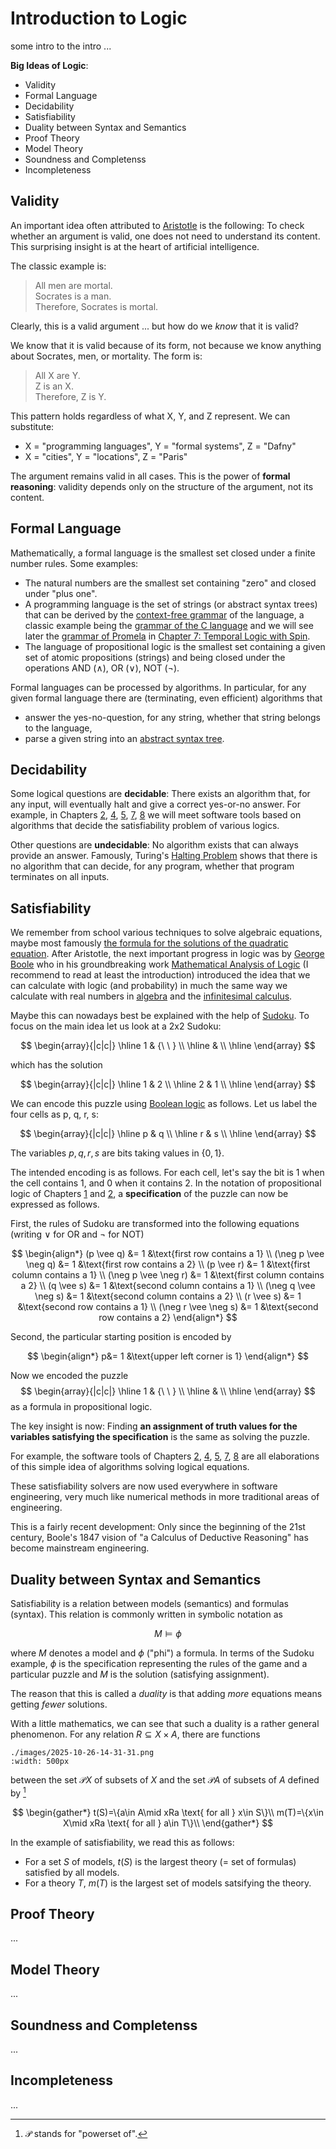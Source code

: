 # Introduction to Logic

some intro to the intro ...

**Big Ideas of Logic**:

- Validity
- Formal Language
- Decidability
- Satisfiability
- Duality between Syntax and Semantics
- Proof Theory
- Model Theory
- Soundness and Completenss
- Incompleteness

## Validity

An important idea often attributed to [Aristotle](https://plato.stanford.edu/entries/aristotle-logic/) is the following: To check whether an argument is valid, one does not need to understand its content. This surprising insight is at the heart of artificial intelligence. 

The classic example is:

> All men are mortal.  
> Socrates is a man.  
> Therefore, Socrates is mortal.

Clearly, this is a valid argument ... but how do we *know* that it is valid?

We know that it is valid because of its form, not because we know anything about Socrates, men, or mortality. The form is:

> All X are Y.  
> Z is an X.  
> Therefore, Z is Y.

This pattern holds regardless of what X, Y, and Z represent. We can substitute:
- X = "programming languages", Y = "formal systems", Z = "Dafny"
- X = "cities", Y = "locations", Z = "Paris"

The argument remains valid in all cases. This is the power of **formal reasoning**: validity depends only on the structure of the argument, not its content.

## Formal Language

Mathematically, a formal language is the smallest set closed under a finite number rules. Some examples:
- The natural numbers are the smallest set containing "zero" and closed under "plus one". 
- A programming language is the set of strings (or abstract syntax trees) that can be derived by the [context-free grammar](https://en.wikipedia.org/wiki/Abstract_syntax_tree) of the language, a classic example being the [grammar of the C language](https://www.quut.com/c/ANSI-C-grammar-y.html) and we will see later the [grammar of Promela](https://spinroot.com/spin/Man/grammar.html) in  [Chapter 7: Temporal Logic with Spin](./7-temporal-logic.md).
- The language of propositional logic is the smallest set containing a given set of atomic propositions (strings) and being closed under the operations AND ($\wedge$), OR ($\vee$), NOT ($\neg$).

Formal languages can be processed by algorithms. In particular, for any given formal language there are (terminating, even efficient) algorithms that
- answer the yes-no-question, for any string, whether that string belongs to the language,
- parse a given string into an [abstract syntax tree](https://en.wikipedia.org/wiki/Abstract_syntax_tree).

## Decidability

Some logical questions are **decidable**: There exists an algorithm that, for any input, will eventually halt and give a correct yes-or-no answer. For example, in Chapters [2](./2-satsolving.md), [4](./4-constraint-solving.md), [5](./5-smt-solving.md), [7](./7-temporal-logic.md), [8](./8-epistemic-logic.md) we will meet software tools based on algorithms that decide the satisfiability problem of various logics.

Other questions are **undecidable**: No algorithm exists that can always provide an answer. Famously, Turing's [Halting Problem](https://en.wikipedia.org/wiki/Halting_problem) shows that there is no algorithm that can decide, for any program, whether that program terminates on all inputs.

## Satisfiability

We remember from school various techniques to solve algebraic equations, maybe most famously [the formula for the solutions of the quadratic equation](https://en.wikipedia.org/wiki/Quadratic_equation). After Aristotle, the next important progress in logic was by [George Boole](https://en.wikipedia.org/wiki/George_Boole) who in his groundbreaking work [Mathematical Analysis of Logic](https://www.gutenberg.org/files/36884/36884-pdf.pdf) (I recommend to read at least the introduction) introduced the idea that we can calculate with logic (and probability) in much the same way we calculate with real numbers in [algebra](https://en.wikipedia.org/wiki/Algebra) and the [infinitesimal calculus](https://en.wikipedia.org/wiki/Calculus).

Maybe this can nowadays best be explained with the help of [Sudoku](https://www.nytimes.com/puzzles/sudoku/easy). To focus on the main idea let us look at a 2x2 Sudoku:

$$
\begin{array}{|c|c|}
\hline
 1 & {\ \ }  \\
\hline
   &   \\
\hline
\end{array}
$$

which has the solution

$$
\begin{array}{|c|c|}
\hline
 1 & 2 \\
\hline
 2 & 1 \\
\hline
\end{array}
$$

We can encode this puzzle using [Boolean logic](https://en.wikipedia.org/wiki/Boolean_algebra) as follows. Let us label the four cells as p, q, r, s:

$$
\begin{array}{|c|c|}
\hline
p & q \\
\hline
r & s \\
\hline
\end{array}
$$

The variables $p, q, r, s$ are bits taking values in $\{0,1\}$.

The intended encoding is as follows. For each cell, let's say the bit is 1 when the cell contains 1, and 0 when it contains 2. In the notation of propositional logic of Chapters [1](./1-propositional-logic.md) and [2](./2-satsolving.md), a **specification** of the puzzle can now be expressed as follows.

First, the rules of Sudoku are transformed into the following equations (writing $\vee$ for OR and $\neg$ for NOT) 

$$
\begin{align*}
(p \vee q) &= 1 &\text{first row contains a 1} \\
(\neg p \vee \neg q) &= 1 &\text{first row contains a 2} \\
(p \vee r) &= 1 &\text{first column contains a 1} \\
(\neg p \vee \neg r) &= 1 &\text{first column contains a 2} \\
(q \vee s) &= 1 &\text{second column contains a 1} \\
(\neg q \vee \neg s) &= 1 &\text{second column contains a 2} \\
(r \vee s) &= 1 &\text{second row contains a 1} \\
(\neg r \vee \neg s) &= 1 &\text{second row contains a 2}
\end{align*}
$$

Second, the particular starting position is encoded by

$$
\begin{align*}
p&= 1 &\text{upper left corner is 1}
\end{align*}
$$

Now we encoded the puzzle
$$
\begin{array}{|c|c|}
\hline
 1 & {\ \ }  \\
\hline
   &   \\
\hline
\end{array}
$$
as a formula in propositional logic.

The key insight is now: Finding **an assignment of truth values for the variables satisfying the specification** is the same as solving the puzzle. 

For example, the software tools of Chapters [2](./2-satsolving.md), [4](./4-constraint-solving.md), [5](./5-smt-solving.md), [7](./7-temporal-logic.md), [8](./8-epistemic-logic.md) are all elaborations of this simple idea of algorithms solving logical equations.

These satisfiability solvers are now used everywhere in software engineering, very much like numerical methods in more traditional areas of engineering. 

This is a fairly recent development: Only since the beginning of the 21st century, Boole's 1847 vision of "a Calculus of Deductive Reasoning" has become mainstream engineering. 

## Duality between Syntax and Semantics

Satisfiability is a relation between models (semantics) and formulas (syntax). This relation is commonly written in symbolic notation as 

$$
M\models\phi
$$

where $M$ denotes a model and $\phi$ ("phi") a formula. In terms of the Sudoku example, $\phi$ is the specification representing the rules of the game and a particular puzzle and $M$ is the solution (satisfying assignment).

The reason that this is called a *duality* is that adding *more* equations means getting *fewer* solutions. 

With a little mathematics, we can see that such a duality is a rather general phenomenon. For any relation $R\subseteq X\times A$, there are functions 

```{figure} 
./images/2025-10-26-14-31-31.png
:width: 500px
```

between the set $\mathcal PX$ of subsets of $X$ and the set $\mathcal PA$ of subsets of $A$ defined by [^powerset]

[^powerset]: $\mathcal P$ stands for "powerset of".

$$
\begin{gather*}
t(S)=\{a\in A\mid xRa \text{ for all } x\in S\}\\
m(T)=\{x\in X\mid xRa \text{ for all } a\in T\}\\
\end{gather*}
$$

In the example of satisfiability, we read this as follows:
- For a set $S$ of models, $t(S)$ is the largest theory (= set of formulas) satisfied by all models.
- For a theory $T$, $m(T)$ is the largest set of models satsifying the theory. 

## Proof Theory

...

## Model Theory

...

## Soundness and Completenss

...

## Incompleteness

...